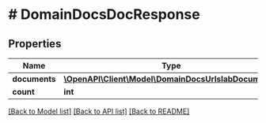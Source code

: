 # # DomainDocsDocResponse

## Properties

Name | Type | Description | Notes
------------ | ------------- | ------------- | -------------
**documents** | [**\OpenAPI\Client\Model\DomainDocsUrlslabDocument[]**](DomainDocsUrlslabDocument.md) |  |
**count** | **int** |  |

[[Back to Model list]](../../README.md#models) [[Back to API list]](../../README.md#endpoints) [[Back to README]](../../README.md)
